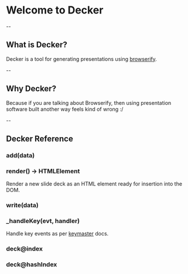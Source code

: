 # Welcome to Decker

--

## What is Decker?

Decker is a tool for generating presentations using
[browserify](https://github.com/substack/node-browserify).

--

## Why Decker?

Because if you are talking about Browserify, then using presentation
software built another way feels kind of wrong :/

--
## Decker Reference

### add(data)

### render() -> HTMLElement

Render a new slide deck as an HTML element ready for insertion into
the DOM.

### write(data)

### _handleKey(evt, handler)

Handle key events as per
[keymaster](https://github.com/madrobby/keymaster) docs.

### deck@index

### deck@hashIndex
